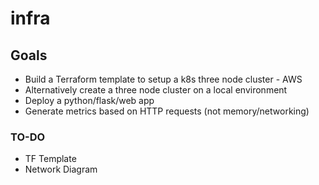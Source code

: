 # infra

## Goals

- Build a Terraform template to setup a k8s three node cluster - AWS
- Alternatively create a three node cluster on a local environment
- Deploy a python/flask/web app
- Generate metrics based on HTTP requests (not memory/networking)


###  TO-DO
- TF Template
- Network Diagram
